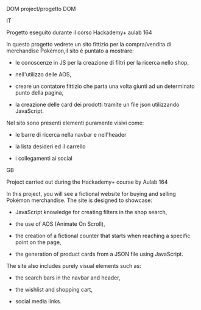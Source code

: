 DOM project/progetto DOM

IT 

Progetto eseguito durante il corso Hackademy+ aulab 164


In questo progetto vedrete un sito fittizio per la compra/vendita di merchandise Pokèmon,il sito è puntato a mostrare:

- le conoscenze in JS per la creazione di filtri per la ricerca nello shop, 

- nell'utilizzo delle AOS, 

- creare un contatore fittizio che parta una volta giunti ad un determinato punto della pagina,
 
- la creazione delle card dei prodotti tramite un file json utilizzando JavaScript.

Nel sito sono presenti elementi puramente visivi come: 

- le barre di ricerca nella navbar e nell'header 

- la lista desideri ed il carrello 

- i collegamenti ai social

GB

Project carried out during the Hackademy+ course by Aulab 164


In this project, you will see a fictional website for buying and selling Pokémon merchandise. 
The site is designed to showcase:

- JavaScript knowledge for creating filters in the shop search,

- the use of AOS (Animate On Scroll),
 
- the creation of a fictional counter that starts when reaching a specific point on the page, 

- the generation of product cards from a JSON file using JavaScript.

The site also includes purely visual elements such as: 

- the search bars in the navbar and header, 

- the wishlist and shopping cart, 

- social media links.
